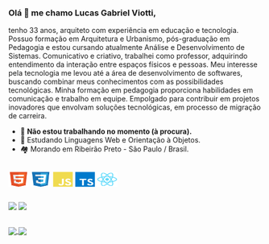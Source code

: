 ### Olá 👋 me chamo Lucas Gabriel Viotti,
tenho 33 anos, arquiteto com experiência em educação e tecnologia. Possuo formação em Arquitetura e Urbanismo, pós-graduação em Pedagogia e estou cursando atualmente Análise e Desenvolvimento de Sistemas. Comunicativo e criativo, trabalhei como professor, adquirindo entendimento da interação entre espaços físicos e pessoas. Meu interesse pela tecnologia me levou até a área de desenvolvimento de softwares, buscando combinar meus conhecimentos com as possibilidades tecnológicas. Minha formação em pedagogia proporciona habilidades em comunicação e trabalho em equipe. Empolgado para contribuir em projetos inovadores que envolvam soluções tecnológicas, em processo de migração de carreira.
- 🔭 <strong>Não estou trabalhando no momento (à procura).</strong>
- 🌱 Estudando Linguagens Web e Orientação à Objetos.
- 🏘️ Morando em Ribeirão Preto - São Paulo / Brasil.

<div style="display: inline_block"><br>
  <img align="center" alt="HTML" height="30" width="40" src="https://raw.githubusercontent.com/devicons/devicon/master/icons/html5/html5-original.svg">
  <img align="center" alt="CSS" height="30" width="40" src="https://raw.githubusercontent.com/devicons/devicon/master/icons/css3/css3-original.svg">
  <img align="center" alt="Js" height="30" width="40" src="https://raw.githubusercontent.com/devicons/devicon/master/icons/javascript/javascript-plain.svg">
  <img align="center" alt="Ts" height="30" width="40" src="https://raw.githubusercontent.com/devicons/devicon/master/icons/typescript/typescript-plain.svg">
  <img align="center" alt="React" height="30" width="40" src="https://raw.githubusercontent.com/devicons/devicon/master/icons/react/react-original.svg">
</div>
  
  ##
 
<div> 
  <a href = "mailto:viottiarquiteto@outlook.com"><img src="https://img.shields.io/badge/Microsoft_Outlook-0078D4?style=for-the-badge&logo=microsoft-outlook&logoColor=white" target="_blank"></a>
  <a href="https://www.linkedin.com/in/lucas-viotti/" target="_blank"><img src="https://img.shields.io/badge/-LinkedIn-%230077B5?style=for-the-badge&logo=linkedin&logoColor=white" target="_blank"></a> 
  
</div>

##
<div>
  <a href="https://github.com/lucasgviotti/github-readme-stats"> 
  <img height=180 align="center" src="https://github-readme-stats.vercel.app/api?username=lucasgviotti"/> 
</a>
<a href="https://github.com/lucasgviotti/convoychat">
  <img height=180 align="center" src="https://github-readme-stats.vercel.app/api/top-langs?username=lucasgviotti&layout=compact&langs_count=8&card_width=320" />
</a>
</div>
